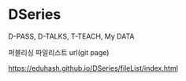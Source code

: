 # DSeries
D-PASS, D-TALKS, T-TEACH, My DATA

퍼블리싱 파일리스트 url(git page)

https://eduhash.github.io/DSeries/fileList/index.html
